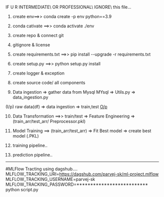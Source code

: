 IF  U  R  INTERMEDIATE\\ OR PROFESSIONAL\\ IGNORE\\ this file...

1. create env==>>
conda create -p env python==3.9

2. conda cativate ==>>
conda activate ./env

3. create repo & connect git

4. gitignore & license

5. create requirements.txt ==>>
    pip install --upgrade -r requirements.txt

6. create setup.py ==>>
    python setup.py install


7. create logger & exception


8. create source code/ all components

9. Data ingestion => gather data from Mysql
   MYsql => Utils.py => data_ingestion.py

  (I/p) raw data(df) => data ingestion => train,test [O/p](Artifacts)
                                     
10. Data Transformation ==>>
     train/test => Feature Engineering =>(train_arr/test_arr/ Preprocessor.pkl)

11. Model Training ==>
    (train_arr/test_arr) => Fit Best model => create best model (.PKL)

12. training pipeline..

13. prediction pipeline..




* **********************************

#MLFlow Tracting using dagshub....
MLFLOW_TRACKING_URI=https://dagshub.com/parvej-sk/ml-project.mlflow \
MLFLOW_TRACKING_USERNAME=parvej-sk \
MLFLOW_TRACKING_PASSWORD=************************** \
python script.py